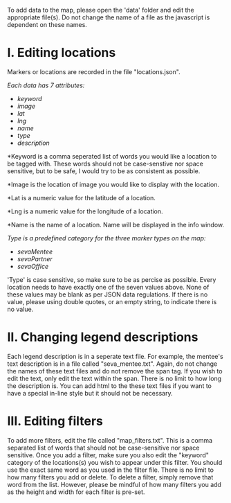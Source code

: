 To add data to the map, please open the 'data' folder and edit the appropriate file(s). Do not change the name of a file as the javascript is dependent on these names. 

<h1>I. Editing locations</h1>
<p> Markers or locations are recorded in the file "locations.json". 

<em>Each data has 7 attributes:
  - keyword
  - image
  - lat
  - lng
  - name
  - type
  - description 
</em>
  
*Keyword is a comma seperated list of words you would like a location to be tagged with. These words should not be case-senstive nor space sensitive, but to be safe, I would try to be as consistent as possible. 

*Image is the location of image you would like to display with the location. 

*Lat is a numeric value for the latitude of a location. 

*Lng is a numeric value for the longitude of a location. 

*Name is the name of a location. Name will be displayed in the info window. 

<em>Type is a predefined category for the three marker types on the map: 
  - sevaMentee
  - sevaPartner
  - sevaOffice
</em>
'Type' is case sensitive, so make sure to be as percise as possible. Every location needs to have exactly one of the seven values above. 
None of these values may be blank as per JSON data regulations. If there is no value, please using double quotes, or an empty string, to indicate there is no value. 
</p>

<h1>II. Changing legend descriptions</h1>

Each legend description is in a seperate text file. For example, the mentee's text description is in a file called "seva_mentee.txt". Again, do not change the names of these text files and do not remove the span tag. If you wish to edit the text, only edit the text within the span. There is no limit to how long the description is. You can add html to the these text files if you want to have a special in-line style but it should not be necessary. 

<h1>III. Editing filters</h1>

To add more filters, edit the file called "map_filters.txt". This is a comma separated list of words that should not be case-sensitive nor space sensitive. Once you add a filter, make sure you also edit the "keyword" category of the locations(s) you wish to appear under this filter. You should use the exact same word as you used in the filter file. There is no limit to how many filters you add or delete. To delete a filter, simply remove that word from the list. However, please be mindful of how many filters you add as the height and width for each filter is pre-set.
